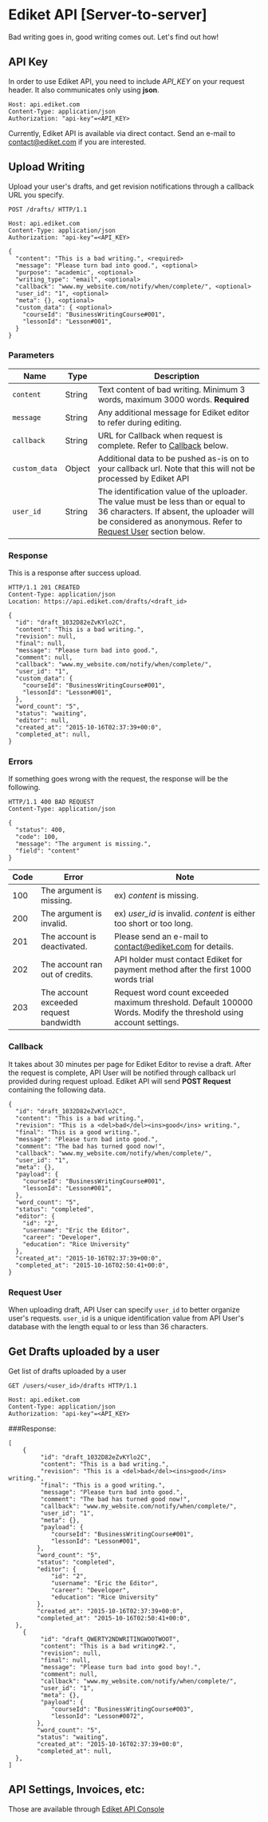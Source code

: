 # Ediket API [Server-to-server]
Bad writing goes in, good writing comes out. Let's find out how!

## API Key
In order to use Ediket API, you need to include *API_KEY* on your request header. It also communicates only using **json**.

```
Host: api.ediket.com
Content-Type: application/json
Authorization: "api-key"=<API_KEY>
```

Currently, Ediket API is available via direct contact. Send an e-mail to contact@ediket.com if you are interested.

## Upload Writing
Upload your user's drafts, and get revision notifications through a callback URL you specify.

```
POST /drafts/ HTTP/1.1

Host: api.ediket.com
Content-Type: application/json
Authorization: "api-key"=<API_KEY>

{
  "content": "This is a bad writing.", <required>
  "message": "Please turn bad into good.", <optional>
  "purpose": "academic", <optional>
  "writing_type": "email", <optional>
  "callback": "www.my_website.com/notify/when/complete/", <optional>
  "user_id": "1", <optional>
  "meta": {}, <optional>
  "custom_data": { <optional>
    "courseId": "BusinessWritingCourse#001",
    "lessonId": "Lesson#001",
  }
}
```

### Parameters

| Name | Type | Description |
| ---- | ---- | ----------- |
| `content` | String | Text content of bad writing. Minimum 3 words, maximum 3000 words. **Required** |
| `message` | String | Any additional message for Ediket editor to refer during editing. |
| `callback` | String | URL for Callback when request is complete. Refer to [Callback](#callback) below. |
| `custom_data` | Object | Additional data to be pushed as-is on to your callback url. Note that this will not be processed by Ediket API |
| `user_id` | String | The identification value of the uploader. The value must be less than or equal to 36 characters. If absent, the uploader will be considered as anonymous. Refer to [Request User](#request-user) section below. |


### Response
This is a response after success upload.

```
HTTP/1.1 201 CREATED
Content-Type: application/json
Location: https://api.ediket.com/drafts/<draft_id>

{
  "id": "draft_1032D82eZvKYlo2C",
  "content": "This is a bad writing.",
  "revision": null,
  "final": null,
  "message": "Please turn bad into good.",
  "comment": null,
  "callback": "www.my_website.com/notify/when/complete/",
  "user_id": "1",
  "custom_data": {
  	"courseId": "BusinessWritingCourse#001",
    "lessonId": "Lesson#001",
  },
  "word_count": "5",
  "status": "waiting",
  "editor": null,
  "created_at": "2015-10-16T02:37:39+00:0",
  "completed_at": null,
}
```

### Errors
If something goes wrong with the request, the response will be the following.

```
HTTP/1.1 400 BAD REQUEST
Content-Type: application/json

{
  "status": 400,
  "code": 100,
  "message": "The argument is missing.",
  "field": "content"
}
```

| Code | Error | Note |
| ---- | ----- | -------- |
| 100  | The argument is missing. | ex) *content* is missing. |
| 200  | The argument is invalid. | ex) *user_id* is invalid. *content* is either too short or too long. |
| 201  | The account is deactivated. | Please send an e-mail to contact@ediket.com for details. |
| 202  | The account ran out of credits. | API holder must contact Ediket for payment method after the first 1000 words trial |
| 203  | The account exceeded request bandwidth | Request word count exceeded maximum threshold. Default 100000 Words. Modify the threshold using account settings. |

### Callback
It takes about 30 minutes per page for Ediket Editor to revise a draft. After the request is complete, API User will be notified through callback url provided during request upload. Ediket API will send **POST Request** containing the following data.

```
{
  "id": "draft_1032D82eZvKYlo2C",
  "content": "This is a bad writing.",
  "revision": "This is a <del>bad</del><ins>good</ins> writing.",
  "final": "This is a good writing.",
  "message": "Please turn bad into good.",
  "comment": "The bad has turned good now!",
  "callback": "www.my_website.com/notify/when/complete/",
  "user_id": "1",
  "meta": {},
  "payload": {
  	"courseId": "BusinessWritingCourse#001",
    "lessonId": "Lesson#001",
  },
  "word_count": "5",
  "status": "completed",
  "editor": {
    "id": "2",
    "username": "Eric the Editor",
    "career": "Developer",
    "education": "Rice University"
  },
  "created_at": "2015-10-16T02:37:39+00:0",
  "completed_at": "2015-10-16T02:50:41+00:0",
}
```

### Request User
When uploading draft, API User can specify `user_id` to better organize user's requests. `user_id` is a unique identification value from API User's database with the length equal to or less than 36 characters.

## Get Drafts uploaded by a user
Get list of drafts uploaded by a user

```
GET /users/<user_id>/drafts HTTP/1.1

Host: api.ediket.com
Content-Type: application/json
Authorization: "api-key"=<API_KEY>
```

###Response:
```
[
	{
		 "id": "draft_1032D82eZvKYlo2C",
		 "content": "This is a bad writing.",
		 "revision": "This is a <del>bad</del><ins>good</ins> writing.",
		 "final": "This is a good writing.",
		 "message": "Please turn bad into good.",
		 "comment": "The bad has turned good now!",
		 "callback": "www.my_website.com/notify/when/complete/",
		 "user_id": "1",
		 "meta": {},
		 "payload": {
			"courseId": "BusinessWritingCourse#001",
			"lessonId": "Lesson#001",
		},
		"word_count": "5",
		"status": "completed",
		"editor": {
			"id": "2",
			"username": "Eric the Editor",
			"career": "Developer",
			"education": "Rice University"
		},
		"created_at": "2015-10-16T02:37:39+00:0",
		"completed_at": "2015-10-16T02:50:41+00:0",
  },
	{
		 "id": "draft_QWERTY2NDWRITINGWOOTWOOT",
		 "content": "This is a bad writing#2.",
		 "revision": null,
		 "final": null,
		 "message": "Please turn bad into good boy!.",
		 "comment": null,
		 "callback": "www.my_website.com/notify/when/complete/",
		 "user_id": "1",
		 "meta": {},
		 "payload": {
			"courseId": "BusinessWritingCourse#003",
			"lessonId": "Lesson#0072",
		},
		"word_count": "5",
		"status": "waiting",
		"created_at": "2015-10-16T02:37:39+00:0",
		"completed_at": null,
  },
]
```

## API Settings, Invoices, etc:
Those are available through [Ediket API Console](https://apiconsole.ediket.com)